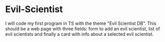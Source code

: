 # Evil-Scientist

I will code my first program in TS with the theme "Evil Scientist DB". This should be a web page with three fields: form to add an evil scientist, list of evil scientists and finally a card with info about a selected evil scientist.
